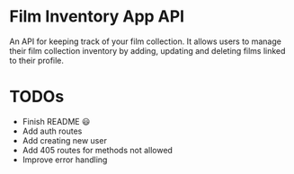 # Film Inventory App API

An API for keeping track of your film collection. It allows users to manage their film collection inventory by adding, updating and deleting films linked to their profile.

# TODOs

- Finish README 😃
- Add auth routes
- Add creating new user
- Add 405 routes for methods not allowed
- Improve error handling

